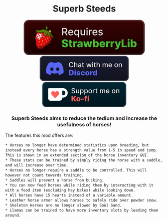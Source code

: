 <div align="center">
  <h1>Superb Steeds</h1>
  <a href="https://modrinth.com/mod/strawberrylib"><img src="https://github.com/ContentSMP/Badges/raw/refs/heads/main/strawberrylib/cozy_vector.svg"></a>
  <a href="https://discord.gg/Am6M8VQ"><img src="https://github.com/intergrav/devins-badges/raw/refs/heads/v3/assets/cozy/social/discord-singular_vector.svg"></a>
  <a href="https://ko-fi.com/moriyashiine"><img src="https://github.com/intergrav/devins-badges/raw/refs/heads/v3/assets/cozy/donate/kofi-singular_vector.svg"></a>
  <h3>Superb Steeds aims to reduce the tedium and increase the usefulness of horses!</h3>
</div>

The features this mod offers are:
```
* Horses no longer have determined statistics upon breeding, but instead every horse has a strength value from 1-5 in speed and jump. This is shown in an extended section of the horse inventory GUI.
* These stats can be trained by simply riding the horse with a saddle, and will increase over time.
* Horses no longer require a saddle to be controlled. This will however not count towards training.
* Saddles will prevent a horse from bucking.
* You can now feed horses while riding them by interacting with it with a food item (excluding hay bales) while looking down.
* All horses have 15 hearts instead of a variable amount.
* Leather horse armor allows horses to safely ride over powder snow.
* Skeleton Horses are no longer slowed by Soul Sand.
* Llamas can be trained to have more inventory slots by leading them around.
```
